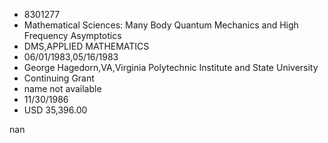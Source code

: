 
* 8301277
* Mathematical Sciences: Many Body Quantum Mechanics and High Frequency Asymptotics
* DMS,APPLIED MATHEMATICS
* 06/01/1983,05/16/1983
* George Hagedorn,VA,Virginia Polytechnic Institute and State University
* Continuing Grant
*   name not available
* 11/30/1986
* USD 35,396.00

nan
